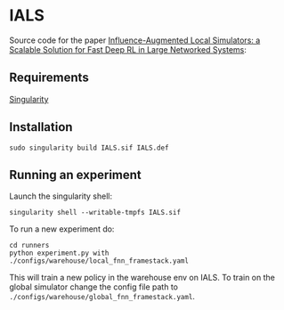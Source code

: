 # IALS

Source code for the paper [Influence-Augmented Local Simulators: a Scalable Solution for Fast Deep RL in Large Networked Systems](https://proceedings.mlr.press/v162/suau22a.html):

## Requirements
[Singularity](https://sylabs.io/docs/)

## Installation
```console 
sudo singularity build IALS.sif IALS.def
```

## Running an experiment
Launch the singularity shell:
```console
singularity shell --writable-tmpfs IALS.sif
```
To run a new experiment do:
```console
cd runners
python experiment.py with ./configs/warehouse/local_fnn_framestack.yaml
```
This will train a new policy in the warehouse env on IALS. To train on the global simulator change the config file path to `./configs/warehouse/global_fnn_framestack.yaml`.
